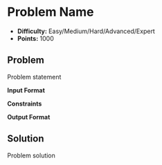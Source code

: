 # Problem Name

* **Difficulty:** Easy/Medium/Hard/Advanced/Expert
* **Points:** 1000

## Problem

Problem statement

**Input Format**


**Constraints**


**Output Format**


## Solution

Problem solution
